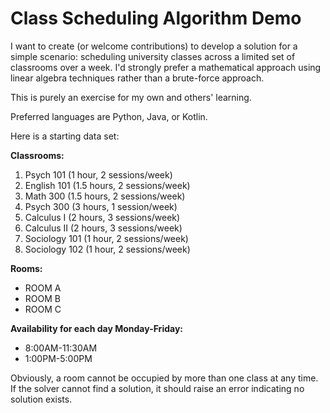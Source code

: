 # Class Scheduling Algorithm Demo

I want to create (or welcome contributions) to develop a solution for a simple scenario: scheduling university classes across a limited set of classrooms over a week. I'd strongly prefer a mathematical approach using linear algebra techniques rather than a brute-force approach. 

This is purely an exercise for my own and others' learning.  

Preferred languages are Python, Java, or Kotlin. 

Here is a starting data set: 

**Classrooms:**

1) Psych 101 (1 hour, 2 sessions/week)
2) English 101 (1.5 hours, 2 sessions/week)
3) Math 300 (1.5 hours, 2 sessions/week)
4) Psych 300 (3 hours, 1 session/week)
5) Calculus I (2 hours, 3 sessions/week)
6) Calculus II (2 hours, 3 sessions/week)
7) Sociology 101 (1 hour, 2 sessions/week)
8) Sociology 102 (1 hour, 2 sessions/week)


**Rooms:**

* ROOM A
* ROOM B
* ROOM C

**Availability for each day Monday-Friday:**

* 8:00AM-11:30AM
* 1:00PM-5:00PM


Obviously, a room cannot be occupied by more than one class at any time. If the solver cannot find a solution, it should raise an error indicating no solution exists. 

